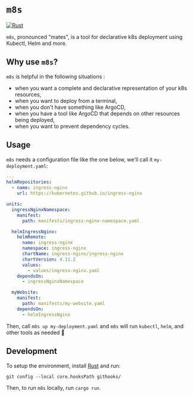 # `m8s`

[![Rust](https://github.com/conradkleinespel/m8s/actions/workflows/rust.yaml/badge.svg)](https://github.com/conradkleinespel/m8s/actions/workflows/rust.yaml)

`m8s`, pronounced "mates", is a tool for declarative k8s deployment using Kubectl, Helm and more.

## Why use `m8s`?

`m8s` is helpful in the following situations :

- when you want a complete and declarative representation of your k8s resources, 
- when you want to deploy from a terminal,
- when you don't have something like ArgoCD,
- when you have a tool like ArgoCD that depends on other resources being deployed,
- when you want to prevent dependency cycles.

## Usage

`m8s` needs a configuration file like the one below, we'll call it `my-deployment.yaml`:

```yaml
---
helmRepositories:
  - name: ingress-nginx
    url: https://kubernetes.github.io/ingress-nginx

units:
  ingressNginxNamespace:
    manifest:
      path: manifests/ingress-nginx-namespace.yaml

  helmIngressNginx:
    helmRemote:
      name: ingress-nginx
      namespace: ingress-nginx
      chartName: ingress-nginx/ingress-nginx
      chartVersion: 4.11.2
      values:
        - values/ingress-nginx.yaml
    dependsOn:
      - ingressNginxNamespace

  myWebsite:
    manifest:
      path: manifests/my-website.yaml
    dependsOn:
      - helmIngressNginx
```

Then, call `m8s up my-deployment.yaml` and `m8s` will run `kubectl`, `helm`, and other tools as needed 🚀

## Development

To setup the environment, install [Rust](https://www.rust-lang.org/) and run:
```shell
git config --local core.hooksPath githooks/
```

Then, to run `m8s` locally, run `cargo run`.

